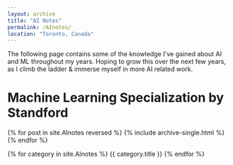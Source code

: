 ```yaml
---
layout: archive
title: "AI Notes"
permalink: /AInotes/
location: "Toronto, Canada"
---
```


The following page contains some of the knowledge I've gained about AI and ML throughout my years. Hoping to grow this over the next few years, as I climb the ladder & immerse myself in more AI related work. 

# Machine Learning Specialization by Standford 

{% for post in site.AInotes reversed %}
  {% include archive-single.html %}
{% endfor %} 

{% for category in site.AInotes %}
    {{ category.title }}
{% endfor %}